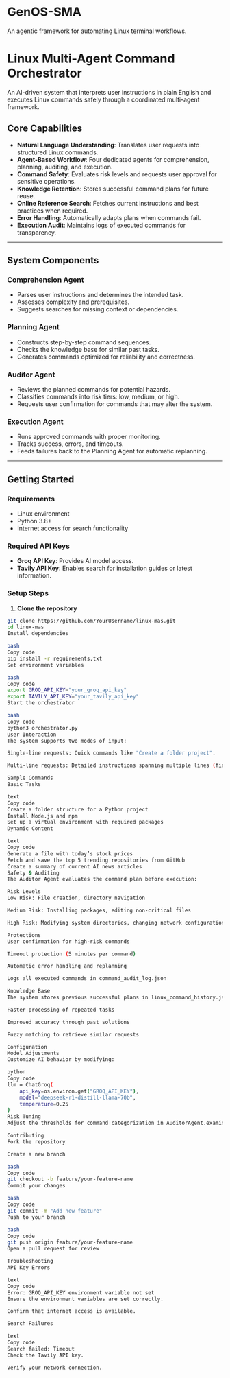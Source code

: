 # GenOS-SMA
An agentic framework for automating Linux terminal workflows.



# Linux Multi-Agent Command Orchestrator

An AI-driven system that interprets user instructions in plain English and executes Linux commands safely through a coordinated multi-agent framework.

## Core Capabilities

- **Natural Language Understanding**: Translates user requests into structured Linux commands.  
- **Agent-Based Workflow**: Four dedicated agents for comprehension, planning, auditing, and execution.  
- **Command Safety**: Evaluates risk levels and requests user approval for sensitive operations.  
- **Knowledge Retention**: Stores successful command plans for future reuse.  
- **Online Reference Search**: Fetches current instructions and best practices when required.  
- **Error Handling**: Automatically adapts plans when commands fail.  
- **Execution Audit**: Maintains logs of executed commands for transparency.

---

## System Components

### Comprehension Agent
- Parses user instructions and determines the intended task.  
- Assesses complexity and prerequisites.  
- Suggests searches for missing context or dependencies.

### Planning Agent
- Constructs step-by-step command sequences.  
- Checks the knowledge base for similar past tasks.  
- Generates commands optimized for reliability and correctness.

### Auditor Agent
- Reviews the planned commands for potential hazards.  
- Classifies commands into risk tiers: low, medium, or high.  
- Requests user confirmation for commands that may alter the system.

### Execution Agent
- Runs approved commands with proper monitoring.  
- Tracks success, errors, and timeouts.  
- Feeds failures back to the Planning Agent for automatic replanning.

---

## Getting Started

### Requirements
- Linux environment  
- Python 3.8+  
- Internet access for search functionality  

### Required API Keys
- **Groq API Key**: Provides AI model access.  
- **Tavily API Key**: Enables search for installation guides or latest information.  

### Setup Steps
1. **Clone the repository**
```bash
git clone https://github.com/YourUsername/linux-mas.git
cd linux-mas
Install dependencies

bash
Copy code
pip install -r requirements.txt
Set environment variables

bash
Copy code
export GROQ_API_KEY="your_groq_api_key"
export TAVILY_API_KEY="your_tavily_api_key"
Start the orchestrator

bash
Copy code
python3 orchestrator.py
User Interaction
The system supports two modes of input:

Single-line requests: Quick commands like "Create a folder project".

Multi-line requests: Detailed instructions spanning multiple lines (finish input with END).

Sample Commands
Basic Tasks

text
Copy code
Create a folder structure for a Python project
Install Node.js and npm
Set up a virtual environment with required packages
Dynamic Content

text
Copy code
Generate a file with today’s stock prices
Fetch and save the top 5 trending repositories from GitHub
Create a summary of current AI news articles
Safety & Auditing
The Auditor Agent evaluates the command plan before execution:

Risk Levels
Low Risk: File creation, directory navigation

Medium Risk: Installing packages, editing non-critical files

High Risk: Modifying system directories, changing network configuration, altering users/permissions

Protections
User confirmation for high-risk commands

Timeout protection (5 minutes per command)

Automatic error handling and replanning

Logs all executed commands in command_audit_log.json

Knowledge Base
The system stores previous successful plans in linux_command_history.json, allowing:

Faster processing of repeated tasks

Improved accuracy through past solutions

Fuzzy matching to retrieve similar requests

Configuration
Model Adjustments
Customize AI behavior by modifying:

python
Copy code
llm = ChatGroq(
    api_key=os.environ.get("GROQ_API_KEY"),
    model="deepseek-r1-distill-llama-70b",
    temperature=0.25
)
Risk Tuning
Adjust the thresholds for command categorization in AuditorAgent.examine_plan() if needed.

Contributing
Fork the repository

Create a new branch

bash
Copy code
git checkout -b feature/your-feature-name
Commit your changes

bash
Copy code
git commit -m "Add new feature"
Push to your branch

bash
Copy code
git push origin feature/your-feature-name
Open a pull request for review

Troubleshooting
API Key Errors

text
Copy code
Error: GROQ_API_KEY environment variable not set
Ensure the environment variables are set correctly.

Confirm that internet access is available.

Search Failures

text
Copy code
Search failed: Timeout
Check the Tavily API key.

Verify your network connection.

